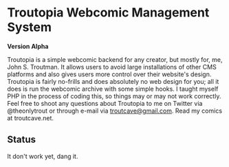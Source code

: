 # Troutopia Webcomic Management System

**Version Alpha**

Troutopia is a simple webcomic backend for any creator, but mostly for, me, John S. Troutman. It allows users to avoid large installations of other CMS platforms and also gives users more control over their website's design. Troutopia is fairly no-frills and does absolutely no web design for you; all it does is run the webcomic archive with some simple hooks. I taught myself PHP in the process of coding this, so things may or may not work correctly. Feel free to shoot any questions about Troutopia to me on Twitter via @theonlytrout or through e-mail via troutcave@gmail.com. Read my comics at troutcave.net.

## Status

It don't work yet, dang it.
